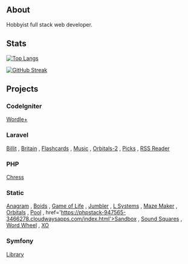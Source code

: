 ## About

<div>
    <p>Hobbyist full stack web developer.</p>
</div>

## Stats

[![Top Langs](https://github-readme-stats.vercel.app/api/top-langs/?username=crhisgbibon&langs_count=10&layout=compact&theme=transparent)](https://github.com/anuraghazra/github-readme-stats)

[![GitHub Streak](https://streak-stats.demolab.com?user=crhisgbibon&theme=transparent&mode=weekly)](https://git.io/streak-stats)

## Projects

### CodeIgniter

<a href='https://phpstack-947565-3501896.cloudwaysapps.com'>Wordle+</a>

### Laravel

<a href='https://chronocol.xyz'>Billit</a> ,
<a href='http://phplaravel-947565-3466294.cloudwaysapps.com/'>Britain</a> ,
<a href='https://fcards.xyz'>Flashcards</a> ,
<a href='http://phplaravel-947565-3710684.cloudwaysapps.com/'>Music</a> ,
<a href='http://phplaravel-947565-3734822.cloudwaysapps.com/'>Orbitals-2</a> ,
<a href='http://phplaravel-947565-3466122.cloudwaysapps.com/'>Picks</a> , 
<a href='https://phplaravel-987278-3464561.cloudwaysapps.com/'>RSS Reader</a>

### PHP

<a href='https://chress.xyz'>Chress</a>

### Static

<a href='http://phpstack-947565-3464458.cloudwaysapps.com/'>Anagram</a> ,
<a href='https://crhisgbibon.github.io/boids/'>Boids</a> ,
<a href='https://crhisgbibon.github.io/gameoflife/'>Game of Life</a> ,
<a href='https://phpstack-947565-3463945.cloudwaysapps.com/index.html'>Jumbler</a> ,
<a href='http://phpstack-947565-3465248.cloudwaysapps.com/'>L Systems</a> ,
<a href='https://crhisgbibon.github.io/mazemaker/'>Maze Maker</a> ,
<a href='https://crhisgbibon.github.io/orbitals/'>Orbitals</a> ,
<a href='http://phpstack-947565-3466462.cloudwaysapps.com/'>Pool</a> ,
href='https://phpstack-947565-3466278.cloudwaysapps.com/index.html'>Sandbox</a> ,
<a href='https://phpstack-947565-3469179.cloudwaysapps.com/index.html'>Sound Squares</a> ,
<a href='https://crhisgbibon.github.io/wordwheel/'>Word Wheel</a> ,
<a href='https://phpstack-947565-3463891.cloudwaysapps.com/'>XO</a>

### Symfony

<a href='https://phpstack-947565-3485423.cloudwaysapps.com'>Library</a>
